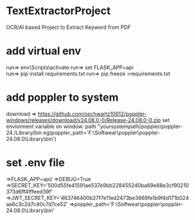# TextExtractorProject
OCR/AI based Project to Extract Keyword from PDF

# add virtual env
run=>  env\Scripts\activate
run=> set FLASK_APP=api\
run=> pip install requirements.txt
run=> pip freeze >requirements.txt

# add poppler to system 
download => https://github.com/oschwartz10612/poppler-windows/releases/download/v24.08.0-0/Release-24.08.0-0.zip
set enviorment variable on window: path "yoursystempath/poppler/poppler-24./Library/bin eg(poppler_path='F:\\Softwear\\poppler\\poppler-24.08.0\\Library\\bin')
# set .env file

=>FLASK_APP=api/
=>DEBUG=True
=>SECRET_KEY='500d55fe41591ae537e9bb228455240ba69e88e3cf90210373d6ff4fffeed39f'
=>JWT_SECRET_KEY='463746400b27f7e11ed2473be3669fe1b9f4d171b024aa6c3c2d7c40c7d7ce52'
=>poppler_path='F:\\Softwear\\poppler\\poppler-24.08.0\\Library\\bin' 
